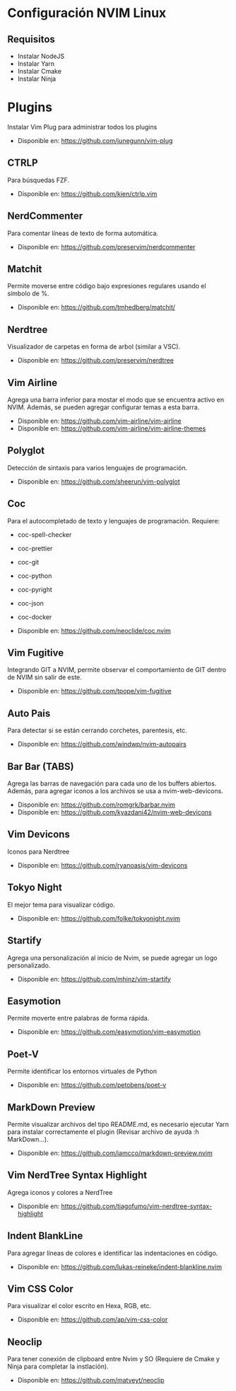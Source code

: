 # Configuración NVIM Linux

## Requisitos

* Instalar NodeJS
* Instalar Yarn
* Instalar Cmake
* Instalar Ninja

# Plugins

Instalar Vim Plug para administrar todos los plugins

* Disponible en: https://github.com/junegunn/vim-plug

## CTRLP

Para búsquedas FZF.

* Disponible en: https://github.com/kien/ctrlp.vim 

## NerdCommenter

Para comentar líneas de texto de forma automática.

* Disponible en: https://github.com/preservim/nerdcommenter

## Matchit 

Permite moverse entre código bajo expresiones regulares usando el símbolo de %.

* Disponible en: https://github.com/tmhedberg/matchit/

## Nerdtree

Visualizador de carpetas en forma de arbol (similar a VSC).

* Disponible en: https://github.com/preservim/nerdtree

## Vim Airline

Agrega una barra inferior para mostar el modo que se encuentra activo en NVIM. Además, se pueden agregar configurar temas a esta barra.

* Disponible en: https://github.com/vim-airline/vim-airline
* Disponible en: https://github.com/vim-airline/vim-airline-themes


## Polyglot

Detección de sintaxis para varios lenguajes de programación.

* Disponible en: https://github.com/sheerun/vim-polyglot

## Coc

Para el autocompletado de texto y lenguajes de programación.
Requiere: 
* coc-spell-checker
* coc-prettier
* coc-git
* coc-python
* coc-pyright
* coc-json
* coc-docker

* Disponible en: https://github.com/neoclide/coc.nvim

## Vim Fugitive

Integrando GIT a NVIM, permite observar el comportamiento de GIT dentro de NVIM sin salir de este.

* Disponible en: https://github.com/tpope/vim-fugitive

## Auto Pais

Para detectar si se están cerrando corchetes, parentesis, etc.

* Disponible en: https://github.com/windwp/nvim-autopairs

## Bar Bar (TABS)

Agrega las barras de navegación para cada uno de los buffers abiertos. Además, para agregar iconos a los archivos se usa a nvim-web-devicons.

* Disponible en: https://github.com/romgrk/barbar.nvim
* Disponible en: https://github.com/kyazdani42/nvim-web-devicons

## Vim Devicons

Iconos para Nerdtree

* Disponible en: https://github.com/ryanoasis/vim-devicons

## Tokyo Night

El mejor tema para visualizar código.

* Disponible en: https://github.com/folke/tokyonight.nvim

## Startify

Agrega una personalización al inicio de Nvim, se puede agregar un logo personalizado.

* Disponible en: https://github.com/mhinz/vim-startify

## Easymotion

Permite moverte entre palabras de forma rápida.

* Disponible en: https://github.com/easymotion/vim-easymotion

## Poet-V

Permite identificar los entornos virtuales de Python

* Disponible en: https://github.com/petobens/poet-v

## MarkDown Preview

Permite visualizar archivos del tipo README.md, es necesario ejecutar Yarn para instalar correctamente el plugin (Revisar archivo de ayuda :h MarkDown...).

* Disponible en: https://github.com/iamcco/markdown-preview.nvim

## Vim NerdTree Syntax Highlight

Agrega iconos y colores a NerdTree

* Disponible en: https://github.com/tiagofumo/vim-nerdtree-syntax-highlight

## Indent BlankLine

Para agregar líneas de colores e identificar las indentaciones en código.

* Disponible en: https://github.com/lukas-reineke/indent-blankline.nvim

## Vim CSS Color

Para visualizar el color escrito en Hexa, RGB, etc.

* Disponible en: https://github.com/ap/vim-css-color

## Neoclip

Para tener conexión de clipboard entre Nvim y SO (Requiere de Cmake y Ninja para completar la instlación).

* Disponible en: https://github.com/matveyt/neoclip
